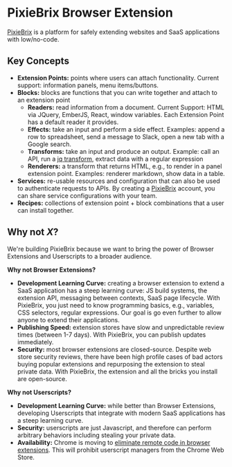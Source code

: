 # PixieBrix Browser Extension

[PixieBrix](https://www.pixiebrix.com/) is a platform for safely extending websites and
SaaS applications with low/no-code.


## Key Concepts

* **Extension Points:** points where users can attach functionality. Current support: information panels,
menu items/buttons.
* **Blocks:** blocks are functions that you can write together and attach to an extension point
    * **Readers:** read information from a document. Current Support: HTML via JQuery, EmberJS, React,
    window variables. Each Extension Point has a default reader it provides.
    * **Effects:** take an input and perform a side effect. Examples: append a row to spreadsheet,
    send a message to Slack, open a new tab with a Google search.
    * **Transforms:** take an input and produce an output. Example: call an API,
    run a [jq transform](https://github.com/stedolan/jq), extract data with a regular expression
    * **Renderers:** a transform that returns HTML, e.g., to render in a panel extension point. Examples:
    renderer markdown, show data in a table.
* **Services:** re-usable resources and configuration that can also be used to authenticate
requests to APIs. By creating a [PixieBrix](https://www.pixiebrix.com/) account, you can
share service configurations with your team.
* **Recipes:** collections of extension point + block combinations that a user can install
together.


## Why not _X_?

We're building PixieBrix because we want to bring the power of Browser Extensions and
Userscripts to a broader audience.

**Why not Browser Extensions?**

* **Development Learning Curve:** creating a browser extension to extend a SaaS application has a steep learning curve:
JS build systems, the extension API, messaging between contexts, SaaS page lifecycle. With PixieBrix, you just
need to know programming basics, e.g., variables, CSS selectors, regular expressions. Our goal is go even further
to allow anyone to extend their applications.
* **Publishing Speed:** extension stores have slow and unpredictable review times (between 1-7 days). With PixieBrix,
you can publish updates immediately.
* **Security:** most browser extensions are closed-source. Despite web store security reviews, there have been
high profile cases of bad actors buying popular extensions and repurposing the extension to steal private
data. With PixieBrix, the extension and all the bricks you install are open-source.

**Why not Userscripts?**

* **Development Learning Curve:** while better than Browser Extensions, developing Userscripts that integrate with modern
SaaS applications has a steep learning curve.
* **Security:** userscripts are just Javascript, and therefore can perform arbitrary behaviors including stealing your
private data.
* **Availability:** Chrome is moving to [eliminate remote code in browser extensions](https://developer.chrome.com/extensions/migrating_to_manifest_v3#api_checklist).
This will prohibit userscript managers from the Chrome Web Store.
